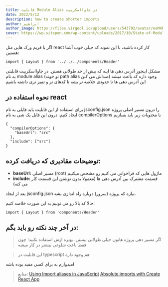 ```yaml
---
title: قابلیت Module Alias در جاوااسکریپت
date: 2022/5/12
description: how to create shorter imports
author: ابراهیم
author_image: https://files.virgool.io/upload/users/543792/avatar/eeM4Nw.jpeg?x-img=v1/resize,h_120,w_120/optimize,q_100
cover: https://wp.sitepen.com/wp-content/uploads/2017/10/State-of-Modules-in-JavaScript-1024x538.jpg
---
```


اگر با فریم ورک هایی مثل react کار کرده باشید، با این نمونه کد خیلی خوب آشنا هستین:

```
import { Layout } from '../../../components/Header'
```

مشکل اینجور آدرس دهی ها اینه که بیش از حد طولانی هستن.
در جاوااسکریپت قابلیتی به نام module alias (تو خونه path alias صداش می کنن) وجود داره که باعث میشه این آدرس دهی ها تا حدودی خلاصه تر بشه تا کدهای تر و تمیز تری داشته باشیم

## نحوه استفاده در react
برای استفاده از این قابلیت باید فایلی به نام jsconfig.json را درون مسیر اصلی پروژه ایجاد کنیم.
درون این فایل یک شی به نام compilerOptions با محتویات زیر باید بسازیم 

```
{
  "compilerOptions": {
    "baseUrl": "src"
  },
  "include": ["src"]
}

```
## توضیحات مقادیری که دریافت کرده:
* **baseUrl:** مسیر اصلی (root) ماژول هایی که فراخوانی می کنیم رو مشخص میکنیم
* **include:** قسمت مشترک بین آدرس دهی ها (معمولا بدون نوشتن این قسمت کار می کنه)

بعد از ایجاد jsconfig.json نیازه که پروژه (سرور) دوباره راه اندازی بشه.

حالا کد بالا رو می تونیم به این صورت خلاصه کنیم:

```
import { Layout } from 'components/Header'

```


## در آخر چند نکته رو باید بگم:

> اگر مسیر دهی پروژه هاتون خیلی طولانی نیستن، بهتره ازش استفاده نکنید؛ چون فقط باعث شلوغی بیشتر در کار میشه

> این قابلیت در typescript هم وجود داره

امیدوارم به برای کسی مفید بوده باشه

> منابع: [Using Import aliases in JavaScript](https://medium.com/dailyjs/using-import-aliases-in-javascript-a0b46237601c)
>[Absolute imports with Create React App](https://medium.com/hackernoon/absolute-imports-with-create-react-app-4c6cfb66c35d)